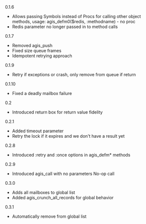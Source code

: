 0.1.6

- Allows passing Symbols instead of Procs for calling other object methods, usage: agis_defm0($redis, :methodname) - no proc
- Redis parameter no longer passed in to method calls

0.1.7

- Removed agis_push
- Fixed size queue frames
- Idempotent retrying approach

0.1.9

- Retry if exceptions or crash, only remove from queue if return

0.1.10

- Fixed a deadly mailbox failure

0.2

- Introduced return box for return value fidelity

0.2.1

- Added timeout parameter
- Retry the lock if it expires and we don't have a result yet

0.2.8

- Introduced :retry and :once options in agis_defm* methods

0.2.9

- Introduced agis_call with no parameters No-op call

0.3.0

- Adds all mailboxes to global list
- Added agis_crunch_all_records for global behavior

0.3.1

- Automatically remove from global list
